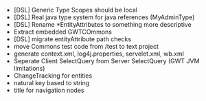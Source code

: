 * [DSL] Generic Type Scopes should be local
* [DSL] Real java type system for java references (MyAdminType) 
* [DSL] Rename *EntityAttributes to something more descriptive 
* Extract embedded GWTCOmmons
* [DSL] migrate entityAttribute path checks
* move Commons test code from /test to text project
* generate context.xml, log4j.properties, servelet.xml, wb.xml
* Seperate Client SelectQuery from Server SelectQuery (GWT JVM limitations)
* ChangeTracking for entities
* natural key based to string
* title for navigation nodes